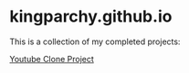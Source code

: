# kingparchy.github.io

This is a collection of my completed projects:

<p>
  <a href="https://kingparchy.github.io/Youtube Project/YoutubeClone.html" target="_blank">Youtube Clone Project</a>
</p>
